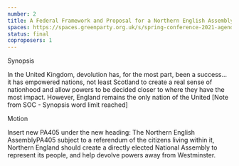 ```yaml
---
number: 2
title: A Federal Framework and Proposal for a Northern English Assembly
spaces: https://spaces.greenparty.org.uk/s/spring-conference-2021-agenda-forum2/?contentId=78642
status: final
coproposers: 1
---
```

Synopsis


In the United Kingdom, devolution has, for the most part, been a success... it has empowered nations, not least Scotland to create a real sense of nationhood and allow powers to be decided closer to where they have the most impact. However, England remains the only nation of the United [Note from SOC - Synopsis word limit reached]


Motion


Insert new PA405 under the new heading: The Northern English AssemblyPA405 subject to a referendum of the citizens living within it, Northern England should create a directly elected National Assembly to represent its people, and help devolve powers away from Westminster.
